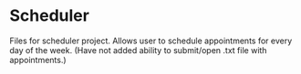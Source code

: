 # Scheduler
Files for scheduler project. Allows user to schedule appointments for every day of the week. (Have not added ability to submit/open .txt file with appointments.)
